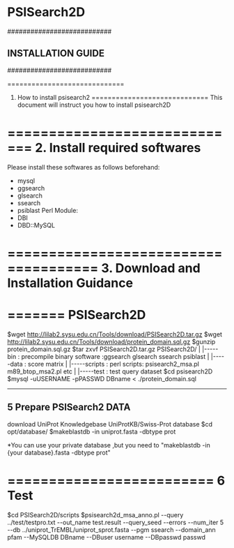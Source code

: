 # PSISearch2D
###########################
##   INSTALLATION GUIDE  ##
###########################

=============================
1. How to install psisearch2
=============================
This document will instruct you how to install psisearch2D

=============================
2. Install required softwares
=============================
Please install these softwares as follows beforehand:
* mysql
* ggsearch
* glsearch
* ssearch
* psiblast
Perl Module:
* DBI
* DBD::MySQL

=====================================
3. Download and Installation Guidance
=====================================
=======
PSISearch2D
=======
$wget http://lilab2.sysu.edu.cn/Tools/download/PSISearch2D.tar.gz
$wget http://lilab2.sysu.edu.cn/Tools/download/protein_domain.sql.gz
$gunzip protein_domain.sql.gz
$tar zxvf PSISearch2D.tar.gz
PSISearch2D/
     |
     |-----bin : precompile binary software :ggsearch glsearch ssearch psiblast
     |
     |-----data : score matrix 
     |
     |-----scripts : perl scripts: psisearch2_msa.pl m89_btop_msa2.pl etc
     |
     |-----test : test query dataset
 $cd psisearch2D
 $mysql -uUSERNAME -pPASSWD DBname < ./protein_domain.sql

------------------------
5 Prepare PSISearch2 DATA
------------------------
download UniProt Knowledgebase UniProtKB/Swiss-Prot database
$cd opt/database/
$makeblastdb -in uniprot.fasta -dbtype prot
 
*You can use your private database ,but you need to "makeblastdb -in {your database}.fasta -dbtype prot"
 

=========================
6 Test
=========================
$cd PSISearch2D/scripts
$psisearch2d_msa_anno.pl --query ../test/testpro.txt --out_name test.result --query_seed --errors --num_iter 5 --db ../uniprot_TrEMBL/uniprot_sprot.fasta --pgm ssearch --domain_ann pfam --MySQLDB DBname --DBuser username --DBpasswd passwd

